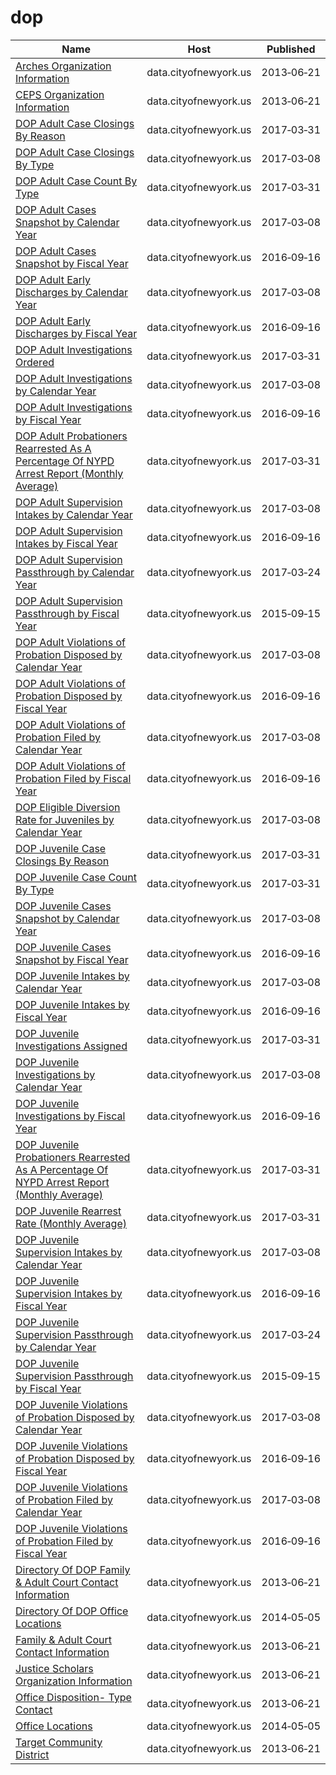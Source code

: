 # dop

Name | Host | Published
---- | ---- | ---------
[Arches Organization Information](../datasets/jign-uhe6.md) | data.cityofnewyork.us | 2013&#x2011;06&#x2011;21
[CEPS Organization Information](../datasets/nsu8-kyp7.md) | data.cityofnewyork.us | 2013&#x2011;06&#x2011;21
[DOP Adult Case Closings By Reason](../datasets/u6p4-fsey.md) | data.cityofnewyork.us | 2017&#x2011;03&#x2011;31
[DOP Adult Case Closings By Type](../datasets/k72f-2ytm.md) | data.cityofnewyork.us | 2017&#x2011;03&#x2011;08
[DOP Adult Case Count By Type](../datasets/y3gq-zv28.md) | data.cityofnewyork.us | 2017&#x2011;03&#x2011;31
[DOP Adult Cases Snapshot by Calendar Year](../datasets/ph29-5mxy.md) | data.cityofnewyork.us | 2017&#x2011;03&#x2011;08
[DOP Adult Cases Snapshot by Fiscal Year](../datasets/8dxm-n5ha.md) | data.cityofnewyork.us | 2016&#x2011;09&#x2011;16
[DOP Adult Early Discharges by Calendar Year](../datasets/jmr8-fdbz.md) | data.cityofnewyork.us | 2017&#x2011;03&#x2011;08
[DOP Adult Early Discharges by Fiscal Year](../datasets/4e8h-wu86.md) | data.cityofnewyork.us | 2016&#x2011;09&#x2011;16
[DOP Adult Investigations Ordered](../datasets/kkwv-djnk.md) | data.cityofnewyork.us | 2017&#x2011;03&#x2011;31
[DOP Adult Investigations by Calendar Year](../datasets/k659-gwja.md) | data.cityofnewyork.us | 2017&#x2011;03&#x2011;08
[DOP Adult Investigations by Fiscal Year](../datasets/vvym-pu7g.md) | data.cityofnewyork.us | 2016&#x2011;09&#x2011;16
[DOP Adult Probationers Rearrested As A Percentage Of NYPD Arrest Report (Monthly Average)](../datasets/arhf-esqb.md) | data.cityofnewyork.us | 2017&#x2011;03&#x2011;31
[DOP Adult Supervision Intakes by Calendar Year](../datasets/az65-9z36.md) | data.cityofnewyork.us | 2017&#x2011;03&#x2011;08
[DOP Adult Supervision Intakes by Fiscal Year](../datasets/4fsz-s7id.md) | data.cityofnewyork.us | 2016&#x2011;09&#x2011;16
[DOP Adult Supervision Passthrough by Calendar Year](../datasets/3av7-txd8.md) | data.cityofnewyork.us | 2017&#x2011;03&#x2011;24
[DOP Adult Supervision Passthrough by Fiscal Year](../datasets/9ev8-8rz6.md) | data.cityofnewyork.us | 2015&#x2011;09&#x2011;15
[DOP Adult Violations of Probation Disposed by Calendar Year](../datasets/f2cz-q2ik.md) | data.cityofnewyork.us | 2017&#x2011;03&#x2011;08
[DOP Adult Violations of Probation Disposed by Fiscal Year](../datasets/9sys-2i9y.md) | data.cityofnewyork.us | 2016&#x2011;09&#x2011;16
[DOP Adult Violations of Probation Filed by Calendar Year](../datasets/k2ye-5mmh.md) | data.cityofnewyork.us | 2017&#x2011;03&#x2011;08
[DOP Adult Violations of Probation Filed by Fiscal Year](../datasets/fve3-eee8.md) | data.cityofnewyork.us | 2016&#x2011;09&#x2011;16
[DOP Eligible Diversion Rate for Juveniles by Calendar Year](../datasets/qnwe-j5my.md) | data.cityofnewyork.us | 2017&#x2011;03&#x2011;08
[DOP Juvenile Case Closings By Reason](../datasets/wha7-46h5.md) | data.cityofnewyork.us | 2017&#x2011;03&#x2011;31
[DOP Juvenile Case Count By Type](../datasets/c49b-3kmd.md) | data.cityofnewyork.us | 2017&#x2011;03&#x2011;31
[DOP Juvenile Cases Snapshot by Calendar Year](../datasets/65js-fhgz.md) | data.cityofnewyork.us | 2017&#x2011;03&#x2011;08
[DOP Juvenile Cases Snapshot by Fiscal Year](../datasets/4epu-t832.md) | data.cityofnewyork.us | 2016&#x2011;09&#x2011;16
[DOP Juvenile Intakes by Calendar Year](../datasets/7ree-jtaa.md) | data.cityofnewyork.us | 2017&#x2011;03&#x2011;08
[DOP Juvenile Intakes by Fiscal Year](../datasets/ff9v-9yzg.md) | data.cityofnewyork.us | 2016&#x2011;09&#x2011;16
[DOP Juvenile Investigations Assigned](../datasets/vk9f-gvzq.md) | data.cityofnewyork.us | 2017&#x2011;03&#x2011;31
[DOP Juvenile Investigations by Calendar Year](../datasets/fsis-j6x5.md) | data.cityofnewyork.us | 2017&#x2011;03&#x2011;08
[DOP Juvenile Investigations by Fiscal Year](../datasets/3mji-gpg5.md) | data.cityofnewyork.us | 2016&#x2011;09&#x2011;16
[DOP Juvenile Probationers Rearrested As A Percentage Of NYPD Arrest Report (Monthly Average)](../datasets/7m8q-jgtg.md) | data.cityofnewyork.us | 2017&#x2011;03&#x2011;31
[DOP Juvenile Rearrest Rate (Monthly Average)](../datasets/c87b-2j3i.md) | data.cityofnewyork.us | 2017&#x2011;03&#x2011;31
[DOP Juvenile Supervision Intakes by Calendar Year](../datasets/tgqn-na2n.md) | data.cityofnewyork.us | 2017&#x2011;03&#x2011;08
[DOP Juvenile Supervision Intakes by Fiscal Year](../datasets/xdqu-utzq.md) | data.cityofnewyork.us | 2016&#x2011;09&#x2011;16
[DOP Juvenile Supervision Passthrough by Calendar Year](../datasets/6r8r-c474.md) | data.cityofnewyork.us | 2017&#x2011;03&#x2011;24
[DOP Juvenile Supervision Passthrough by Fiscal Year](../datasets/3f5y-5web.md) | data.cityofnewyork.us | 2015&#x2011;09&#x2011;15
[DOP Juvenile Violations of Probation Disposed by Calendar Year](../datasets/qf92-qkjm.md) | data.cityofnewyork.us | 2017&#x2011;03&#x2011;08
[DOP Juvenile Violations of Probation Disposed by Fiscal Year](../datasets/gi3h-3i8t.md) | data.cityofnewyork.us | 2016&#x2011;09&#x2011;16
[DOP Juvenile Violations of Probation Filed by Calendar Year](../datasets/vbgf-ket3.md) | data.cityofnewyork.us | 2017&#x2011;03&#x2011;08
[DOP Juvenile Violations of Probation Filed by Fiscal Year](../datasets/mzy5-smmw.md) | data.cityofnewyork.us | 2016&#x2011;09&#x2011;16
[Directory Of DOP Family & Adult Court Contact Information](../datasets/f46j-m4iq.md) | data.cityofnewyork.us | 2013&#x2011;06&#x2011;21
[Directory Of DOP Office Locations](../datasets/tfbb-gszk.md) | data.cityofnewyork.us | 2014&#x2011;05&#x2011;05
[Family & Adult Court Contact Information](../datasets/su6u-afcg.md) | data.cityofnewyork.us | 2013&#x2011;06&#x2011;21
[Justice Scholars Organization Information](../datasets/69w5-fdhb.md) | data.cityofnewyork.us | 2013&#x2011;06&#x2011;21
[Office Disposition- Type Contact](../datasets/x2zj-69gq.md) | data.cityofnewyork.us | 2013&#x2011;06&#x2011;21
[Office Locations](../datasets/hkud-vzzj.md) | data.cityofnewyork.us | 2014&#x2011;05&#x2011;05
[Target Community District](../datasets/tngj-drbu.md) | data.cityofnewyork.us | 2013&#x2011;06&#x2011;21

